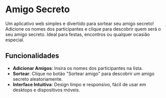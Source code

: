 # Amigo Secreto

Um aplicativo web simples e divertido para sortear seu amigo secreto! Adicione os nomes dos participantes e clique para descobrir quem será o seu amigo secreto. Ideal para festas, encontros ou qualquer ocasião especial.

## Funcionalidades

- **Adicionar Amigos**: Insira os nomes dos participantes na lista.
- **Sortear**: Clique no botão "Sortear amigo" para descobrir um amigo secreto aleatoriamente.
- **Interface Intuitiva**: Design limpo e responsivo, fácil de usar em desktops e dispositivos móveis.
